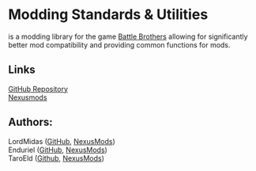 # Modding Standards & Utilities
is a modding library for the game [Battle Brothers](https://store.steampowered.com/app/365360/Battle_Brothers/)
allowing for significantly better mod compatibility
and providing common functions for mods.

## Links
[GitHub Repository](https://github.com/Battle-Brothers-Legends/mod_MSU)\
[Nexusmods](TODO_LINK)

## Authors:
LordMidas ([GitHub](https://github.com/LordMidas), [NexusMods](https://www.nexusmods.com/battlebrothers/users/112721473?tab=user+files))\
Enduriel ([GitHub](https://github.com/Enduriel), [NexusMods](https://www.nexusmods.com/users/59894991?tab=user+files))\
TaroEld ([Github](https://github.com/TaroEld), [NexusMods](https://www.nexusmods.com/battlebrothers/users/3209078?tab=user+files))
